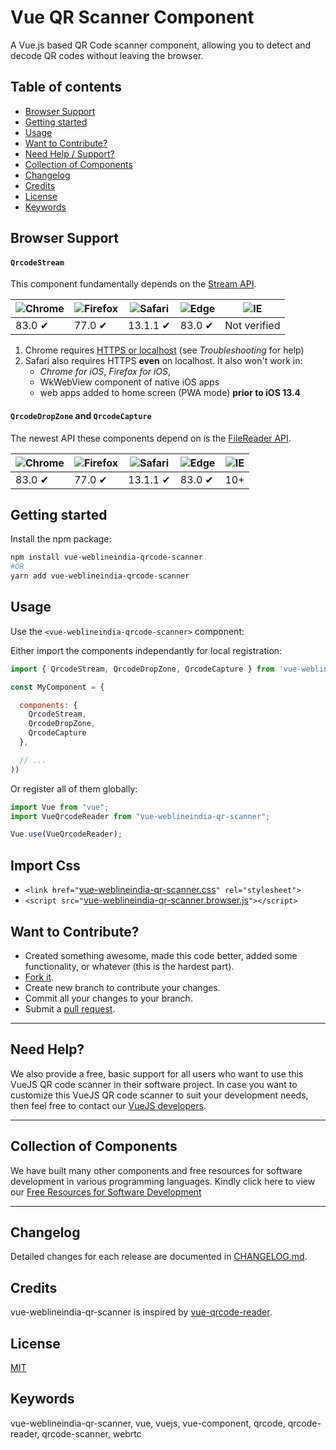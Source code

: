 # Vue QR Scanner Component

A Vue.js based QR Code scanner component, allowing you to detect and decode QR codes without leaving the browser.

## Table of contents

- [Browser Support](#browser-support)
- [Getting started](#getting-started)
- [Usage](#usage)
- [Want to Contribute?](#want-to-contribute)
- [Need Help / Support?](#need-help)
- [Collection of Components](#collection-of-components)
- [Changelog](#changelog)
- [Credits](#credits)
- [License](#license)
- [Keywords](#Keywords)

## Browser Support

#### `QrcodeStream`

This component fundamentally depends on the [Stream API](https://caniuse.com/#feat=stream).

![Chrome](https://raw.github.com/alrra/browser-logos/master/src/chrome/chrome_48x48.png) | ![Firefox](https://raw.github.com/alrra/browser-logos/master/src/firefox/firefox_48x48.png) | ![Safari](https://raw.github.com/alrra/browser-logos/master/src/safari/safari_48x48.png) | ![Edge](https://raw.github.com/alrra/browser-logos/master/src/edge/edge_48x48.png) | ![IE](https://raw.github.com/alrra/browser-logos/master/src/archive/internet-explorer_9-11/internet-explorer_9-11_48x48.png) |
--- | --- | --- | --- | --- |
83.0 ✔ | 77.0  ✔ | 13.1.1 ✔ | 83.0 ✔ | Not verified |

1. Chrome requires [HTTPS or localhost](https://sites.google.com/a/chromium.org/dev/Home/chromium-security/deprecating-powerful-features-on-insecure-origins) (see _Troubleshooting_ for help)
2. Safari also requires HTTPS **even** on localhost. It also won't work in:
   - _Chrome for iOS_, _Firefox for iOS_,
   - WkWebView component of native iOS apps
   - web apps added to home screen (PWA mode) **prior to iOS 13.4**

#### `QrcodeDropZone` and `QrcodeCapture`

The newest API these components depend on is the [FileReader API](https://caniuse.com/#feat=filereader).

![Chrome](https://raw.github.com/alrra/browser-logos/master/src/chrome/chrome_48x48.png) | ![Firefox](https://raw.github.com/alrra/browser-logos/master/src/firefox/firefox_48x48.png) | ![Safari](https://raw.github.com/alrra/browser-logos/master/src/safari/safari_48x48.png) | ![Edge](https://raw.github.com/alrra/browser-logos/master/src/edge/edge_48x48.png) | ![IE](https://raw.github.com/alrra/browser-logos/master/src/archive/internet-explorer_9-11/internet-explorer_9-11_48x48.png) |
--- | --- | --- | --- | --- |
83.0 ✔ | 77.0  ✔ | 13.1.1 ✔ | 83.0 ✔ | 10+ |

## Getting started

Install the npm package:

``` bash
npm install vue-weblineindia-qrcode-scanner
#OR
yarn add vue-weblineindia-qrcode-scanner
```

## Usage

Use the `<vue-weblineindia-qrcode-scanner>` component:

Either import the components independantly for local registration:

```javascript
import { QrcodeStream, QrcodeDropZone, QrcodeCapture } from 'vue-weblineindia-qr-scanner'

const MyComponent = {

  components: {
    QrcodeStream,
    QrcodeDropZone,
    QrcodeCapture
  },

  // ...
))
```

Or register all of them globally:

```javascript
import Vue from "vue";
import VueQrcodeReader from "vue-weblineindia-qr-scanner";

Vue.use(VueQrcodeReader);
```
## Import Css
- `<link href="`[vue-weblineindia-qr-scanner.css](https://unpkg.com/vue-weblineindia-qr-scanner/lib/vue-qrcode-reader.css)`" rel="stylesheet">`
- `<script src="`[vue-weblineindia-qr-scanner.browser.js](https://unpkg.com/vue-weblineindia-qr-scanner/lib/vue-qrcode-reader.browser.js)`"></script>`


## Want to Contribute?

- Created something awesome, made this code better, added some functionality, or whatever (this is the hardest part).
- [Fork it](http://help.github.com/forking/).
- Create new branch to contribute your changes.
- Commit all your changes to your branch.
- Submit a [pull request](http://help.github.com/pull-requests/).

-----

## Need Help? 

We also provide a free, basic support for all users who want to use this VueJS QR code scanner in their software project. In case you want to customize this VueJS QR code scanner to suit your development needs, then feel free to contact our [VueJS developers](https://www.weblineindia.com/hire-vuejs-developer.html).

-----

## Collection of Components
We have built many other components and free resources for software development in various programming languages. Kindly click here to view our [Free Resources for Software Development](https://www.weblineindia.com/software-development-resources.html )

------

## Changelog

Detailed changes for each release are documented in [CHANGELOG.md](./CHANGELOG.md).

## Credits

vue-weblineindia-qr-scanner is inspired by [vue-qrcode-reader](https://www.npmjs.com/package/vue-qrcode-reader).

## License

[MIT](LICENSE)

[mit]: https://github.com/weblineindia/Vue-CK-Editor/blob/master/LICENSE

## Keywords

vue-weblineindia-qr-scanner, vue, vuejs, vue-component, qrcode, qrcode-reader, qrcode-scanner, webrtc
